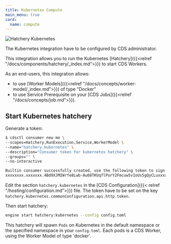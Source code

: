 ```yaml
---
title: Kubernetes Compute
main_menu: true
card: 
  name: compute
---
```


![Hatchery Kubernetes](/images/hatchery.kubernetes.png)

The Kubernetes integration have to be configured by CDS administrator.

This integration allows you to run the Kubernetes [Hatchery]({{<relref "/docs/components/hatchery/_index.md">}}) to start CDS Workers.

As an end-users, this integration allows:

 - to use [Worker Models]({{<relref "/docs/concepts/worker-model/_index.md">}}) of type "Docker"
 - to use Service Prerequisite on your [CDS Jobs]({{<relref "/docs/concepts/job.md">}}).

## Start Kubernetes hatchery

Generate a token:

```bash
$ cdsctl consumer new me \
--scopes=Hatchery,RunExecution,Service,WorkerModel \
--name="hatchery.kubernetes" \
--description="Consumer token for kubernetes hatchery" \
--groups="" \
--no-interactive

Builtin consumer successfully created, use the following token to sign in:
xxxxxxxx.xxxxxxx.4Bd9XJMIWrfe8Lwb-Au68TKUqflPorY2Fmcuw5vIoUs5gQyCLuxxxxxxxxxxxxxx
```

Edit the section `hatchery.kubernetes` in the [CDS Configuration]({{< relref "/hosting/configuration.md">}}) file.
The token have to be set on the key `hatchery.kubernetes.commonConfiguration.api.http.token`.

Then start hatchery:

```bash
engine start hatchery:kubernetes --config config.toml
```

This hatchery will spawn `Pods` on Kubernetes in the default namespace or the specified namespace in your `config.toml`. Each pods is a CDS Worker, using the Worker Model of type 'docker'.

